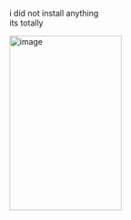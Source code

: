 i did not install anything  
its totally   

<img width="197" height="306" alt="image" src="https://github.com/user-attachments/assets/0c7a7827-402e-4f40-87af-67d88db39605" />
